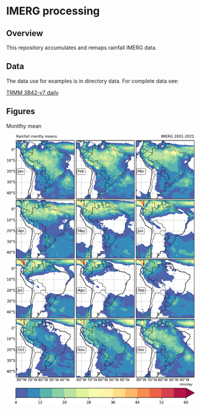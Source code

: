 IMERG processing
=================================================

Overview
---
This repository accumulates and remaps rainfall IMERG data.

Data
----
The data use for examples is in directory data. For complete data see:

[TRMM 3B42-v7 daily](https://disc.gsfc.nasa.gov/datasets/TRMM_3B42_Daily_7/summary)

Figures
----
Montlhy mean
<div align="center">
  <img src="https://raw.githubusercontent.com/mhacarthur/IMERG_processing/master/images/montly_mean.png" alt="Monthly_mean" />
</div>



